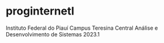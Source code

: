 # proginternetI

Instituto Federal do Piauí
Campus Teresina Central
Análise e Desenvolvimento de Sistemas 2023.1
